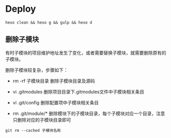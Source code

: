 # Deploy

```npm
hexo clean && hexo g && gulp && hexo d
```

## 删除子模块

有时子模块的项目维护地址发生了变化，或者需要替换子模块，就需要删除原有的子模块。

删除子模块较复杂，步骤如下：

- rm -rf 子模块目录 删除子模块目录及源码

- vi .gitmodules 删除项目目录下.gitmodules文件中子模块相关条目

- vi .git/config 删除配置项中子模块相关条目

- rm .git/module/* 删除模块下的子模块目录，每个子模块对应一个目录，注意只删除对应的子模块目录即可

```git
git rm --cached 子模块名称
```
